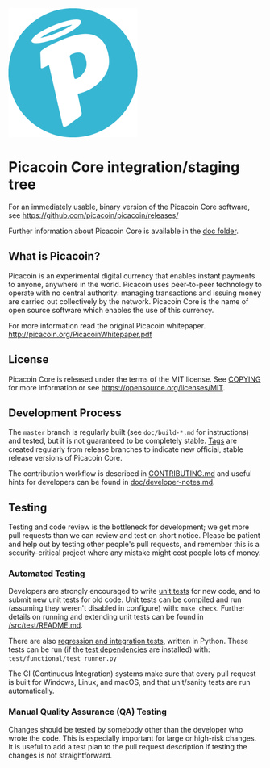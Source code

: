 <img src="https://raw.githubusercontent.com/picacoin/picacoin/main/src/qt/res/icons/picacoin.png" width="256" height="256">

Picacoin Core integration/staging tree
=====================================


For an immediately usable, binary version of the Picacoin Core software, see
https://github.com/picacoin/picacoin/releases/


Further information about Picacoin Core is available in the [doc folder](/doc).

What is Picacoin?
----------------

Picacoin is an experimental digital currency that enables instant payments to
anyone, anywhere in the world. Picacoin uses peer-to-peer technology to operate
with no central authority: managing transactions and issuing money are carried
out collectively by the network. Picacoin Core is the name of open source
software which enables the use of this currency.

For more information read the original Picacoin whitepaper.
http://picacoin.org/PicacoinWhitepaper.pdf

License
-------

Picacoin Core is released under the terms of the MIT license. See [COPYING](COPYING) for more
information or see https://opensource.org/licenses/MIT.

Development Process
-------------------

The `master` branch is regularly built (see `doc/build-*.md` for instructions) and tested, but it is not guaranteed to be
completely stable. [Tags](https://github.com/picacoin/picacoin/tags) are created
regularly from release branches to indicate new official, stable release versions of Picacoin Core.

<!--The https://github.com/picacoin-core/gui repository is used exclusively for the
development of the GUI. Its master branch is identical in all monotree
repositories. Release branches and tags do not exist, so please do not fork
that repository unless it is for development reasons.-->

The contribution workflow is described in [CONTRIBUTING.md](CONTRIBUTING.md)
and useful hints for developers can be found in [doc/developer-notes.md](doc/developer-notes.md).

Testing
-------

Testing and code review is the bottleneck for development; we get more pull
requests than we can review and test on short notice. Please be patient and help out by testing
other people's pull requests, and remember this is a security-critical project where any mistake might cost people
lots of money.

### Automated Testing

Developers are strongly encouraged to write [unit tests](src/test/README.md) for new code, and to
submit new unit tests for old code. Unit tests can be compiled and run
(assuming they weren't disabled in configure) with: `make check`. Further details on running
and extending unit tests can be found in [/src/test/README.md](/src/test/README.md).

There are also [regression and integration tests](/test), written
in Python.
These tests can be run (if the [test dependencies](/test) are installed) with: `test/functional/test_runner.py`

The CI (Continuous Integration) systems make sure that every pull request is built for Windows, Linux, and macOS,
and that unit/sanity tests are run automatically.

### Manual Quality Assurance (QA) Testing

Changes should be tested by somebody other than the developer who wrote the
code. This is especially important for large or high-risk changes. It is useful
to add a test plan to the pull request description if testing the changes is
not straightforward.

<!--Translations
-------------->

<!-- Changes to translations as well as new translations can be submitted to
[Picacoin Core's Transifex page](https://www.transifex.com/picacoin/picacoin/).-->

<!--Translations are periodically pulled from Transifex and merged into the git repository. See the
[translation process](doc/translation_process.md) for details on how this works.-->

<!--**Important**: We do not accept translation changes as GitHub pull requests because the next
pull from Transifex would automatically overwrite them again.-->
